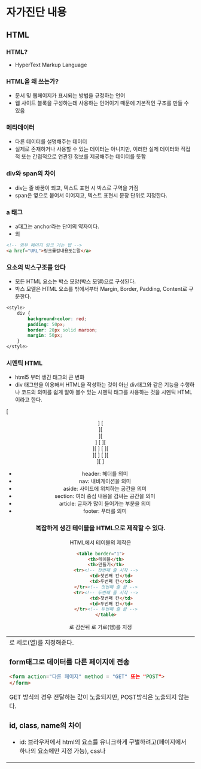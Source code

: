 # 자가진단 내용

## HTML

### HTML?
- HyperText Markup Language

### HTML을 왜 쓰는가?
- 문서 및 웹페이지가 표시되는 방법을 규정하는 언어
- 웹 사이트 블록을 구성하는데 사용하는 언어이기 때문에 기본적인 구조를 만들 수 있음

### 메타데이터
- 다른 데이터를 설명해주는 데이터
- 실제로 존재하거나 사용할 수 있는 데이터는 아니지만, 이러한 실제 데이터와 직접적 또는 간접적으로 연관된 정보를 제공해주는 데이터를 뜻함

### div와 span의 차이
- div는 줄 바꿈이 되고, 텍스트 표현 시 박스로 구역을 가짐
- span은 옆으로 붙어서 이어지고, 텍스트 표현시 문장 단위로 지정한다.

### a 태그
- a태그는 anchor라는 단어의 약자이다.
- 외
```html
<!-- 외부 페이지 링크 거는 법 -->
<a href="URL">링크를걸내용또는말</a>
```


### 요소의 박스구조를 안다 
- 모든 HTML 요소는 박스 모양(박스 모델)으로 구성된다.
- 박스 모델은 HTML 요소를 밖에서부터
Margin, Border, Padding, Content로 구분한다.

```css
<style>
    div {
        background-color: red;
        padding: 50px;
        border: 20px solid maroon;
        margin: 50px;
    }
</style>
```

### 시멘틱 HTML

- html5 부터 생긴 태그의 큰 변화
- div 태그만을 이용해서 HTML을 작성하는 것이 아닌
div태그와 같은 기능을 수행하나 코드의 의미를 쉽게 알아 볼수 있는 시멘틱 태그를 사용하는 것을 시멘틱 HTML이라고 한다.

[       <header>          ]
[<nav>][<section>][<aside>]
[     ][<header>][        ]
[     ][<article>][       ]
[     ][<footer>][        ]
        <footer>

- header: 헤더를 의미
- nav: 내비게이션을 의미
- aside: 사이드에 위치하는 공간을 의미
- section: 여러 중심 내용을 감싸는 공간을 의미
- article: 글자가 많이 들어가는 부분을 의미
- footer: 푸터를 의미


### 복잡하게 생긴 테이블을 HTML으로 제작할 수 있다.

HTML에서 테이블의 제작은
```html
<table border="1">
	<th>테이블</th>
	<th>만들기</th>
	<tr><!-- 첫번째 줄 시작 -->
	    <td>첫번째 칸</td>
	    <td>두번째 칸</td>
	</tr><!-- 첫번째 줄 끝 -->
	<tr><!-- 두번째 줄 시작 -->
	    <td>첫번째 칸</td>
	    <td>두번째 칸</td>
	</tr><!-- 두번째 줄 끝 -->
    </table>
```
<table>로 감싼뒤 <tr>로 가로(행)를 지정 <td>로 세로(열)를 지정해준다.


### form태그로 데이터를 다른 페이지에 전송
```html
<form action="다른 페이지" method = "GET" 또는 "POST">
</form>
```
GET 방식의 경우 전달하는 값이 노출되지만, POST방식은 노출되지 않는다.


### id, class, name의 차이
- id: 브라우저에서 html의 요소를 유니크하게 구별하려고(페이지에서 하나의 요소에만 지정 가능), css나 <style>태그에서 Selector 역할 수행 O
- name: 백엔드에서 html의 값을 쓰려고(여러개의 요소에 지정 가능),css나 <style>태그에서 Selector 역할 수행 X
- class: 브라우저에서 html의 요소를 묶어서 구별하려고(여러개의 요소에 지정 가능),css나 <style>태그에서 Selector 역할 수행 O

Selector(선택자) : CSS에서 요소를 선택하는 선택자


### 이미지 추가 및 크기 변경
```html
<img src="이미지 경로" alt="대체텍스트" width="100" height="200">
```
- alt는 이미지를 표시하지 못하는 사람에게 보여줄 텍스트를 지정해줌.

### EMMET으로 자동완성을 능숙하게 사용한다

https://docs.emmet.io/
- VSC: 파일 - 기본 설정 - 설정 - 왼쪽
확장 - Emmet 창
밑으로 내리다보면 나오는 Trigger Expansion On Tab 체크

## CSS

### CSS란?

- Cascading Style Sheets 의 약어

## HTML에서 CSS를 사용하는 방법

1.** 외부 스타일 시트**
```html
<head>
 <link rel="stylesheet" type="text/css" href="스타일시트">
</head>
```

2.** 내부 스타일 시트**
```html
<head>
 <style type="text/css">

  body {font-size:9px;}

 </style>
</head>
```

3.** HTML 태그내에 스타일 지정**
```html
<p style="color:gray;">이 문단의 색상은 회색으로 지정됩니다.</p>
```
### 요소에 적용되고 있는 css들의 우선순위
- CSS의 우선순위
  - 작은 범위로 갈 수록 더 높은 우선 순위를 가진다
  - 예외사항: !important, inline
  - 같은 단계에서 충돌 하는 경우, 가장 마지막에 지정된 스타일이 우선 적용된다.

1. 속성값 뒤에 !important 가 붙어있는 속성
2. 인라인 스타일(html 파일에서 스타일 직접 지정)로 적용되어 있는 속성
3. 선택자에 id가 쓰인 속성
4. class, attribute, pseudo-class로 지정한 속성
5. 태그 이름으로 지정한 속성
6. 부모 요소에 의해 상속된 속성



### 적용할 css의 우선순위를 바꿀 수 있다.

- 충돌하는 두 스타일이 선택자 우선순위가 같다면 가장 마지막에 지정된 스타일이 우선 적용된다.
- !important를 사용하면 그 스타일이 우선 적용된다?

### bootstrap 사용

- bootstrap이란 프론트엔드 프레임워크로 웹페이지를 쉽게 디자인 및 개발 할 수 있게 도와주는 라이브러리이다.

- [bootstrap 사이트](https://getbootstrap.com/docs/4.4/examples/) 이곳에서 bootstrap 예제를 다운 받을 수 있다



### cdn
- cdn은 content delivery network의 약자로 웹사이트의 접속자가 콘텐츠를 다운로드할 때 특정 서버에 트래픽이 집중 되지 않고, 자동으로 가장 가까운 서버에서 다운로드할 수 있도록 하는 기술
- cdn을 사용하면 파일을 직접 저장하지 않더라도 빠르게 제이쿼리를 로드할 수 있다.

```html
 <script src="https://ajax.googleapis.com/ajax/libs/jquery/3.6.0/jquery.min.js"></script>
```

또는

```html
<script src="https://code.jquery.com/jquery-1.12.4.min.js"></script>
```

### flexbox를 사용할 수 있다

flexbox는 flex, Flexible Box라고 부르기도 한다.

flexbox layout을 만들기 위한 기본적인 HTML 구조
```html
<div class="container">
	<div class="item">helloflex</div>
	<div class="item">abc</div>
	<div class="item">helloflex</div>
</div>
```
부모 요소인 div.container을 Flex Container(플렉스 컨테이너)라고 하고,
자식 요소인 div.item들을 Flex Item(플렉스 아이템)이라고 부른다.

컨테이너가 Flex의 영향을 받는 전체 공간이고, 설정된 속성에 따라 각각의 아이템들이 어떤 형태로 배치되는 것

Flex의 속성들은 컨테이너에 적용하는 속성과 아이템에 적용하는 속성 두가지로 나뉜다.


## inline, block, inline-block의 차이를 안다.

1. inline
   display 속성이 inline으로 지정된 요소는 줄바꿈 없이 한 줄이 다른 요소들과 나란히 배치된다.
   또한 width(너비)와 height(높이), margin, padding 속성을 가지지 못한다.
   대표적인 inline 요소로는 `<span>`, `<a>`,`<em>` 태그 등이 있다.

2. block
   display 속성이 block으로 지정된 요소는 줄바꿈이 적용되어 다른 요소들을 밀어내고 혼자 한 줄을 차지한다. 
   block 요소는 inline 요소와 달리 width, height, margin, padding 속성을 가질 수 있다.
   대표적인 block 요소로는 `<div>`,`<p>`,`<h1>` 태그 등이 있다.

3. display 속성이 inline-block으로 지정된 요소는 기본적으로는 inline 요소처럼 줄바꿈없이 한 줄에 다른 요소들과 나란히 배치되나, 
block 요소처럼 width, height, margin, padding 속성을 가지고 있다.
대표적인 inline-block요소로는 `<button>`, `<input>`, `<select>` 태그 등이 있다.

## 자식, 자손, 태그, id, class로 html의 요소를 선택할 수 있다.
CSS의 선택자 종류
  
| 종류 | 선택자 |
| --- | --- |
| 자식 | p>span |
| 자손(후손) | p span |
| 태그(요소) | `<p>` |
| id | #hz |
| 전체 | *  |
| 인접 | h1 + p  |
| 속성 |  a[href]  |
| 링크 | a:hover  |
| 가상 |  a::before  |



## position의 static, relative, absolute의 차이를 알고 사용할 수 있다.
Position의 속성

position 은 레이아웃을 배치하거나, 객체를 위치시킬때 사용하는 css 속성이다.
position 속성은 상속되지 않으며, 위(top), 아래(bottom), 왼쪽(left), 오른쪽(right) 의 위치를 같이 설정 할 수 있다.

| 종류 | 속성 |
| --- | --- |
| static(기본값) | 위치를 지정하지 않을때 사용 |
| relative | 위치를 계산할때 static의 원래 위치부터 계산한다. |
| absolute | 원래 위치와 상관없이 위치를 지정할 수 있다. 단, 가장 가까운 상위 요소를 기준으로 위치가 결정 된다. |
| fixed | 원래 위치와 상관없이 위치를 지정할 수 있다. 하지만 상위 요소에 영향을 받지 않기 때문에 화면이 바뀌더라도 고정된 위치를 설정 할 수 있다.  브라우저 화면의 상대 위치를 기준으로 위치가 결정된다 |

        


## float이 뭔지 안다.
CSS에서 정렬을 위해 사용되는 속성이다.

float 속성값
| 종류 | 속성 |
| --- | --- |
| none(기본값) | 띄우지 않음 |
| left | 왼쪽에 띄움 |
| right | 오른쪽에 띄움 |
| initial | 기본값으로 설정함 |
| inherit | 부모 요소로부터 상속함 |

절대 위치 요소는 float 속성을 무시한다.


## 미디어쿼리를 사용할 수 있다. 
반응형 웹 : PC 컴퓨터, 스마트폰, 태블릿 등 접속하는 기기의 디스플레이 종류에 따라 화면의 크기가 자동으로 변하도록 만든 웹페이지를 말한다.

CSS를 이용하여 반응형 웹을 만드려면 미디어 쿼리를 사용해야 한다.

```css
@media 미디어-타입 and(미디어-특성){
	//해당 미디어 요소에서 적용할 CSS
}
```
미디어쿼리의 기본 문법은 다음과 같으며 실제 미디어쿼리에서는 아래와 같이 작성할 수 있다.

```css
@media all and (max-width: 1024px){
	//브라우저 창 width가 1024px보다 작아지는 순간부터 적용
	//태블릿
}
@media all and (max-width: 768px){
	//브라우저 창 width가 768px보다 작아지는 순간부터 적용
	//모바일
}
@media all and (min-width: 768px){
	//브라우저 창 width가 768px보다 커지는 순간부터 적용
	//태블릿
}
@media all and (min-width: 1024px){
	//브라우저 창 width가 1024px보다 커지는 순간부터 적용
	//데스크탑
}
```
[참고 사이트](https://mol-gga.tistory.com/14)

## padding과 margin이 무엇인지 안다. 
padding은 border와 요소간의 간격이고
margin은 border 바깥쪽에 있는 주변 요소간의 간격

음수값과 auto는 margin에만 적용가능하다.


# JAVA Script 

## Java Script의 역사에 대해 안다.

90년대에 미국에 회사 다니던 개발자가 어느날 쓰던 언어에 불편함을 느끼고 개발을 하였다. 이름이 자바스크립트인 이유는 원래 다른 이름이였는데 원래 유명했던 자바의 유명세에 편승하기 위해 개명함.

## HTML에서 JS를 사용하는 방법 2가지를 안다.

HTML에서 Java Script를 사용하는 방법
1. 내부 Java Script
```html
<html>
<head>
    <title>Document</title>
    <script>
        document.write("hello world!"); 
    </script>
</head>
<body>

</body>
</html>
```
2. 외부 Java Script
```html
<html>
<head>
    <title>Document</title>
    <script src="./example.js"></script>
</head>
<body>
    
</body>
</html>
```
3. inline Java Script
```html
<html>
<head>
    <title>Document</title>
</head>
<body>
    <input type="button" onclick="alert('Hello world!')" value="버튼"/>
</body>
</html>
```
[출처](https://zion830.tistory.com/29)

## undefined와 null과 ''의 차이를 안다.
`undefined`는 변수를 선언하고 값을 할당하지 않은 상태 (자료형이 없음)
`null`은 변수를 선언하고 빈 값을 할당한 상태(빈 객체)   
`''`은  `null` 자료형이 지정되어있을때 빈 값만 지정해주는거?

## 원시형 데이터타입과 참조형 데이터타입을 안다. 
원시형 데이터타입(Primitive Type)에는 8개가 있다.
| 종류 | 데이터유형 | 크기 | 표현범위 |
| --- | --- | --- | --- |
| 논리형 | boolean | 1byte | true 또는 false |
| 문자형 | char | 2byte | '\u0000' ~ 'uFFFF' (16비트 유니코드 문자 데이터) |
| 정수형 | byte | 1byte | -128 ~ 127 |
| 정수형 | short | 2byte | -32768 ~ 32767 |
| 정수형 | int | 4byte | -2147483648 ~ 2147483647( -21억 ~ + 21억) |
| 정수형 | long | 8byte | -9223372036854775808 ~ 9223372036854775807(-100경 ~ + 100경) |
| 실수형 | float | 4byte | 1.4E-45 ~ 3.4028235E38 |
| 실수형 | double  | 8byte | 4.9E-324 ~ 1.7976931348623157E308 |

참조형 데이터타입(Reference Type)은 원시형 데이터타입을 제외한 타입들
문자열,배열,열거,클래스,인터페이스를 말한다.

[출처](https://velog.io/@gillog/%EC%9B%90%EC%8B%9C%ED%83%80%EC%9E%85-%EC%B0%B8%EC%A1%B0%ED%83%80%EC%9E%85Primitive-Type-Reference-Type)

## var와 let의 차이를 안다. 
|  | var | let | const |
| --- | --- | --- | --- |
| 중복 선언 | 가능  |  불가능 | 불가능 |
| 재할당 | 가능 | 가능 | 불가능 |
| 스코프 | 함수레벨 | 블록레벨 | 블록레벨 |
| 호이스팅 | 변수호이스팅 | 변수호이스팅(var과 좀 다름) | 변수호이스팅(var과 좀 다름) |
| 전역객체 프로퍼티 | O | X | X |

[출처](https://curryyou.tistory.com/192) 



## 함수를 정의하고 호출할 수 있다.

```javascript
function calcRectArea(width, height) {
  return width * height;
}

console.log(calcRectArea(5, 6));
```

## 객체를 정의하고 사용할 수 있다.

자바스크립트에서는 숫자, 문자열, boolean, underfined 타입을 제외한 모든 것이 객체이다.
하지만 숫자, 문자열, boolean과 같은 원시 타입은 값이 정해진 객체로 취급되어 객체로서의 특징도 함께 가지게 된다.

```javascript
<script>
    var dog = "하얀"; // 일반 변수로 "하얀" 선언
    // 객체도 많은 값을 가지는 변수의 하나이다.
    var hayan = { name:"하얀", color:"베이지", age:13 };
    document.write(dog + "<br>") // 하얀
    document.write(hayan.name); // 하얀
</script>
```
[출처](https://itprogramming119.tistory.com/entry/JavaScript-14-%EA%B0%9D%EC%B2%B4%EB%9E%80)
## 이벤트를 처리할 수 있다.
인라인 이벤트 모델
```html
<script>
function btn_onclick(){
	함수 구현;
}
</script>

<input type="button" value="다이얼로그 표시" onclick="btn_onclick()">
```
기본 이벤트 모델(고전 이벤트 모델)
기본 이벤트 모델은 window.onload를 사용하여 화면이 다 로드되자마자 함수를 실행하도록 한다.
```html
<script>
window.onload = function() {
	document.getElementById("id").onclick = function(){ //id가 "id"인 line 9에서
    	함수 구현				//onclick이벤트 발생 시 실행할 함수 구현
	};
};
</script>

<input id="id" type="button" value="다이얼로그 표시">
```
[출처](https://sokkung.tistory.com/91)

## jquery를 사용할 수 있다.

1. cdn을 이용하여 jQuery를 불러온다.
```html
<script src="https://ajax.googleapis.com/ajax/libs/jquery/3.3.1/jquery.min.js"></script>
```

1. functuon내에 제이쿼리 코드를 쓴다.
```javascript
$(function(){
   // process.. 
});
```
3. jQuery 선택자를 이용하여 Jquery문을 완성한다.
```javascript
$(function(){
            //  직접선택자
            $(".wrap-1").css("border","1px solid orange");
            $(".wrap-1 p").css("background","yellow");
            //  근접선택자
            $(".active").next("p").css("background","aqua");
            //  위치선택자
            $(".wrap-1 p").eq(1).css("font-size","5px");
            //  속성선택자
            $("input[type=text]").css("background","orange");
            //  객체조작 ==> class="active"라는 것을 없앰. aqua 색이 미적용
            $(".wrap-1 p").eq(1).removeClass("active");
            $(".active").next("p").css("background","aqua");
            //  객체조작 ==> class="active"라는 것을 추가. aqua 색이 적용
            $(".wrap-1 p").eq(1).addClass("active");
            $(".active").next("p").css("background","aqua");
            //  객체조작 ==> tag를 추가함.
            $(".wrap-1").append("<p>휴먼교육센터</p>"); // 최하단? // 중간에 들어가게 하는법? 
         });
```
## 브라우저의 개발자 모드를 사용할 수 있다. 
크롬에서 F12누르면 되는거 아님?

## 디버거를 사용할 수 있다.
디버깅을 하고 싶은 위치에
breakpoint(중단점)을 설정한다.
F10을 눌러서 돌아가는 과정을 볼 수 있다.

```javascript
function adder(paramA, paramB){
  debugger;
  //여기에 breakpoint를 찍어 디버깅
  
  let a = "";
  let b = "";
  
    
  let result = "";
  
  a = paramA;
  
  b = paramB;
  result = a + b;

  return result;
}

alert("덧셈 결과 : " + adder(3,5));
```
[출처](https://kim-solshar.tistory.com/43)


## 단끼리는 띄우는 구구단 출력을 3분만에 짤 수 있다.

```javascript
let i = 0;
let j = 0;
```

```javascript
for (i = 2; i < 10; i++) {
            for (j = 1; j < 10; j++) {
	    console.log(i + " * " + j + " = " + (i * j));
	}
	console.log("\n")
}

```

# JAVA 

## JDK, JRE, JVM이 무엇인지 안다. 

JDK : Java Development Kit 
JRE : Java Runtime Environment
JVM : Java Virtual Machine

## 운영체제에 자바 설치, 환경설정을 할 수 있다.
자바 JDK 설치 및 환경 변수 설정은 블로그에 정리

## IDE를 설치하고 자바프로젝트를 생성할 수 있다.
STS 설치 및 프로젝트 생성은 블로그에 정리

## 자바의 원시형 데이터타입 8개를 안다.

byte, long, short, int, boolean, double, char, float

## 원하는 형태의 데이터타입으로 변수를 선언하고 사용할 수 있다.



## call by value, call by reference



## 함수 정의와 호출을 할 수 있다.

## 객체를 정의할 수 있다.

## 객체, class, 인스턴스의 차이점을 안다. 

## 인터페이스의 의미와 다형성을 안다.

## 상속을 구현할 수 있다. 

## 자바 연산자중 몫, 나머지, 제곱, 증감 연산자를 안다.

## 배열을 초기화하고 모든 요소를 출력 할 수 있다. 

## 접근제한자의 종류와 의미를 안다. 

## 예외처리를 할 수 있다.

## 디버거를 사용할 수 있다. 

## 멀티쓰레드를 구현할 수 있다.

## 제네릭이 무엇인지 알고 사용할 수 있다. 

## 컬렉션프레임워크 중 2개이상을 사용할 수 있다.

# JSP

## 서블릿이 무엇인지 안다.

## JSP가 무엇의 약자인지, 왜 사용하는지 안다

Java Server Pages

## JSP파일을 만들 수 있다.

## 서로 다른 JSP 페이지 간에 데이터를 주고 받을 수 있다.

form?

## 내장객체 9개를 사용할 수 있다.

## 순수 JSP로 HTML에서 자바코드를 사용할 수 있다.

<@>

## JSTL을 사용할 수 있다.


## EL을 사용할 수 있다.

## 간단한 Dynamic Web Project를 만들 수 있다.

## JDBC를 사용하여 화면에서 입력한 데이터를 DB에 쓸 수 있다.

## 웹서버와 WAS의 차이점을 안다.


# SPRING 

## STS가 무엇인지 알고 설치와 인코딩, 서버 설정을 할 수 있다.

## SPRING 이름의 유래를 안다.

## 왜 스프링을 배우고 사용해야 하는지 안다.

## loC/DI에 대해 설명할 수 있다.

## 어노테이션을 사용할 수 있다.

## SPRING MVC 프로젝트를 만들고 원하는 페이지를 띄울 수 있다.

## MVC2 패턴에 대해 설명할 수 있다.

## bean이 무엇인지 알고 root-context.xml파일에 등록하여 사용할 수 있다.

## Maven이 무엇인지 알고 라이브러리 의존성 관리를 할 수 있다.

## 커넥션 풀을 왜 쓰는지 알고 스프링으로 구현할 수 있다.

## Mybatis를 왜 쓰는지 알고 사용할 수 있다. 

## Junit으로 단위테스트를 할 수 있다.

## 유저의 request부터 서버의 response까지의 과정을 설명할 수 있다.